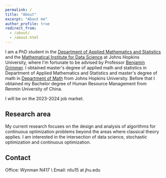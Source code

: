 ```yaml
---
permalink: /
title: "About"
excerpt: "About me"
author_profile: true
redirect_from: 
  - /about/
  - /about.html
---
```

I am a PhD student in the [Department of Applied Mathematics and Statistics](https://engineering.jhu.edu/ams/) and the [Mathematical Institute for Data Science](https://www.minds.jhu.edu/) at Johns Hopkins University, where I'm fortunate to be advised by Professor [Benjamin Grimmer](https://www.ams.jhu.edu/~grimmer/). I obtained master's degree of applied math and statistics in Department of Applied Mathematics and Statistics and master's degree of math in [Department of Math](https://mathematics.jhu.edu/) from Johns Hopkins University. Before that I obtained my Bachelor degree of Human Resource Management from Renmin University of China.

I will be on the 2023-2024 job market.


Research area
------
My current research focuses on the design and analysis of algorithms for continuous optimization problems beyond the areas where classical theory applies. I am interested in the intersection of data science, stochastic optimization and continuous optimization.


Contact
------
Office: Wynman N417 \\
Email: nliu15 at jhu.edu